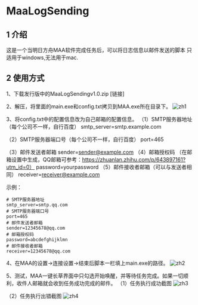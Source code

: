 # MaaLogSending


## 1 介绍 ##
这是一个当明日方舟MAA软件完成任务后，可以将日志信息以邮件发送的脚本
只适用于windows,无法用于mac.

## 2 使用方式 ##
1、下载发行版中的MaaLogSendingv1.0.zip
[链接]

2、解压，将里面的main.exe和config.txt拷贝到MAA.exe所在目录下。
![zh1](https://gitee.com/Pabu469ma/maa-log-sending/raw/master/image/%E8%BF%9B%E5%85%A5MAA%E8%B7%AF%E5%BE%84.png)

3、将config.txt中的配置信息改为自己邮箱的配置信息。
（1）SMTP服务器地址（每个公司不一样，自行百度）
smtp_server=smtp.example.com

（2）SMTP服务器端口号（每个公司不一样，自行百度）
port=465

（3）邮件发送者邮箱
sender=sender@example.com
（4）邮箱授权码 
（在邮箱设置中生成，QQ邮箱可参考：https://zhuanlan.zhihu.com/p/643897161?utm_id=0）
password=yourpassword
（5）邮件接收者邮箱（可以与发送者相同）
receiver=receiver@example.com

示例：
```
# SMTP服务器地址
smtp_server=smtp.qq.com
# SMTP服务器端口号
port=465
# 邮件发送者邮箱
sender=12345678@qq.com
# 邮箱授权码
password=abcdefghijklmn
# 邮件接收者邮箱
receiver=12345678@qq.com
```

4、在MAA的设置->连接设置->结束后脚本一栏填上main.exe的路径。
![zh2](https://gitee.com/Pabu469ma/maa-log-sending/raw/master/image/%E8%AE%BE%E7%BD%AE%E8%84%9A%E6%9C%AC%E8%B7%AF%E5%BE%84.png)


5、测试，MAA一键长草界面中只勾选开始唤醒，并等待任务完成。如果一切顺利，收件人邮箱就会收到任务成功完成的邮件。
（1）任务执行成功截图
![zh3](https://gitee.com/Pabu469ma/maa-log-sending/raw/master/image/%E8%BF%90%E8%A1%8C%E6%88%90%E5%8A%9F%E6%88%AA%E5%9B%BE.png)


（2）任务执行出错截图
![zh4](https://gitee.com/Pabu469ma/maa-log-sending/raw/master/image/%E8%BF%90%E8%A1%8C%E5%87%BA%E9%94%99%E6%88%AA%E5%9B%BE.png)